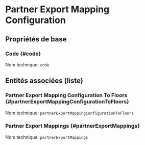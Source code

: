 #  Partner Export Mapping Configuration
<!--- THIS FILE IS GENERATED PLEASE DO NOT EDIT IT DIRECTLY --->



## Propriétés de base

### Code {#code}



Nom technique: ```code```




## Entités associées (liste)

###  Partner Export Mapping Configuration To Floors {#partnerExportMappingConfigurationToFloors}



Nom technique: ```partnerExportMappingConfigurationToFloors```

###  Partner Export Mappings {#partnerExportMappings}



Nom technique: ```partnerExportMappings```




